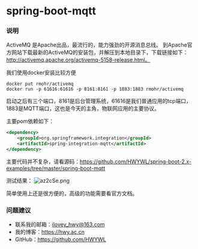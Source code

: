 ﻿# spring-boot-mqtt### 说明ActiveMQ 是Apache出品，最流行的，能力强劲的开源消息总线。到Apache官方网站下载最新的ActiveMQ的安装包，并解压到本地目录下，下载链接如下：http://activemq.apache.org/activemq-5158-release.html。我们使用docker安装比较方便```docker put rmohr/activemqdocker run -p 61616:61616 -p 8161:8161 -p 1883:1883 rmohr/activemq```启动之后有三个端口，8161是后台管理系统，61616是我们普通应用的tcp端口，1883是MQTT端口，这也是今天的主角，物联网应用的主要协议。主要pom依赖如下：```xml<dependency>    <groupId>org.springframework.integration</groupId>    <artifactId>spring-integration-mqtt</artifactId></dependency>```主要代码并不复杂，请看源码：https://github.com/HWYWL/spring-boot-2.x-examples/tree/master/spring-boot-mqtt测试结果：![az2cSe.png](https://s1.ax1x.com/2020/08/13/az2cSe.png)简单使用上还是很方便的，高级的功能需要看官方文档。### 问题建议- 联系我的邮箱：ilovey_hwy@163.com- 我的博客：https://hwy.ac.cn- GitHub：https://github.com/HWYWL